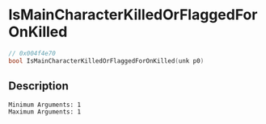 # IsMainCharacterKilledOrFlaggedForOnKilled
```c
// 0x004f4e70
bool IsMainCharacterKilledOrFlaggedForOnKilled(unk p0)
```
## Description
```
Minimum Arguments: 1
Maximum Arguments: 1
```
